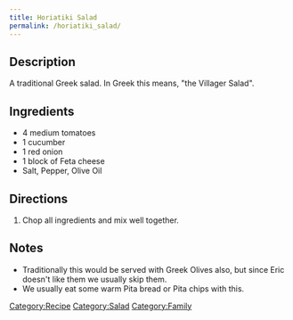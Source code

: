 ```yaml
---
title: Horiatiki Salad
permalink: /horiatiki_salad/
---
```


Description
-----------

A traditional Greek salad. In Greek this means, "the Villager Salad".

Ingredients
-----------

-   4 medium tomatoes
-   1 cucumber
-   1 red onion
-   1 block of Feta cheese
-   Salt, Pepper, Olive Oil

Directions
----------

1.  Chop all ingredients and mix well together.

Notes
-----

-   Traditionally this would be served with Greek Olives also, but since Eric doesn't like them we usually skip them.
-   We usually eat some warm Pita bread or Pita chips with this.

[Category:Recipe](/Category:Recipe "wikilink") [Category:Salad](/Category:Salad "wikilink") [Category:Family](/Category:Family "wikilink")